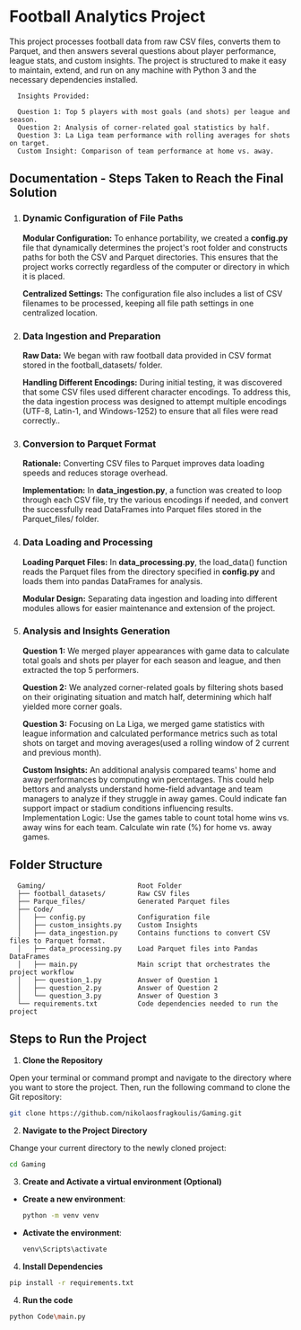 # Football Analytics Project

This project processes football data from raw CSV files, converts them to Parquet, and then answers several questions about player performance, league stats, and custom insights.
The project is structured to make it easy to maintain, extend, and run on any machine with Python 3 and the necessary dependencies installed.

```
  Insights Provided:
  
  Question 1: Top 5 players with most goals (and shots) per league and season.
  Question 2: Analysis of corner-related goal statistics by half.
  Question 3: La Liga team performance with rolling averages for shots on target.
  Custom Insight: Comparison of team performance at home vs. away.

```


## Documentation - Steps Taken to Reach the Final Solution

1. ### Dynamic Configuration of File Paths
    **Modular Configuration:**
    To enhance portability, we created a **config.py** file that dynamically determines the project's root folder and constructs paths for both the CSV and Parquet directories.
    This ensures that the project works correctly regardless of the computer or directory in which it is placed.

    **Centralized Settings:**
    The configuration file also includes a list of CSV filenames to be processed, keeping all file path settings in one centralized location.

2. ### Data Ingestion and Preparation
    **Raw Data:**
    We began with raw football data provided in CSV format stored in the football_datasets/ folder.
   
    **Handling Different Encodings:**
    During initial testing, it was discovered that some CSV files used different character encodings.
    To address this, the data ingestion process was designed to attempt multiple encodings (UTF-8, Latin-1, and Windows-1252) to ensure that all files were read correctly..

3. ### Conversion to Parquet Format
    **Rationale:**
    Converting CSV files to Parquet improves data loading speeds and reduces storage overhead.
   
    **Implementation:**
    In **data_ingestion.py**, a function was created to loop through each CSV file, try the various encodings if needed, and convert the successfully read DataFrames into Parquet files stored in the Parquet_files/ folder.

4. ### Data Loading and Processing
    **Loading Parquet Files:**
    In **data_processing.py**, the load_data() function reads the Parquet files from the directory specified in **config.py** and loads them into pandas DataFrames for analysis.

    **Modular Design:**
    Separating data ingestion and loading into different modules allows for easier maintenance and extension of the project.

5. ### Analysis and Insights Generation

    **Question 1:**
    We merged player appearances with game data to calculate total goals and shots per player for each season and league, and then extracted the top 5 performers.

    **Question 2:**
    We analyzed corner-related goals by filtering shots based on their originating situation and match half, determining which half yielded more corner goals.

    **Question 3:**
    Focusing on La Liga, we merged game statistics with league information and calculated performance metrics such as total shots on target and moving averages(used a rolling window of 2 current and previous month).

    **Custom Insights:**
    An additional analysis compared teams' home and away performances by computing win percentages.
    This could help bettors and analysts understand home-field advantage and team managers to analyze if they struggle in away games.
    Could indicate fan support impact or stadium conditions influencing results.
    Implementation Logic:
    Use the games table to count total home wins vs. away wins for each team.
    Calculate win rate (%) for home vs. away games.

## Folder Structure

```
  Gaming/                       Root Folder
  ├── football_datasets/        Raw CSV files
  ├── Parque_files/             Generated Parquet files
  ├── Code/
  │   ├── config.py             Configuration file
  │   ├── custom_insights.py    Custom Insights
  │   ├── data_ingestion.py     Contains functions to convert CSV files to Parquet format.
  │   ├── data_processing.py    Load Parquet files into Pandas DataFrames
  │   ├── main.py               Main script that orchestrates the project workflow
  │   ├── question_1.py         Answer of Question 1
  │   ├── question_2.py         Answer of Question 2
  │   └── question_3.py         Answer of Question 3
  └── requirements.txt          Code dependencies needed to run the project
```






## Steps to Run the Project

  1. **Clone the Repository**

   Open your terminal or command prompt and navigate to the directory where you want to store the project. Then, run the following command to clone the Git repository:

   ```bash
   git clone https://github.com/nikolaosfragkoulis/Gaming.git
   ```

  2. **Navigate to the Project Directory**

   Change your current directory to the newly cloned project:

   ```bash
   cd Gaming
   ```

  3. **Create and Activate a virtual environment (Optional)**
  
   - **Create a new environment**:
     ```bash
     python -m venv venv
     ```
   - **Activate the environment**:
     ```bash
     venv\Scripts\activate
     ```

  4. **Install Dependencies**
   ```bash
   pip install -r requirements.txt
   ```

  4. **Run the code**
   ```bash
   python Code\main.py
   ```
